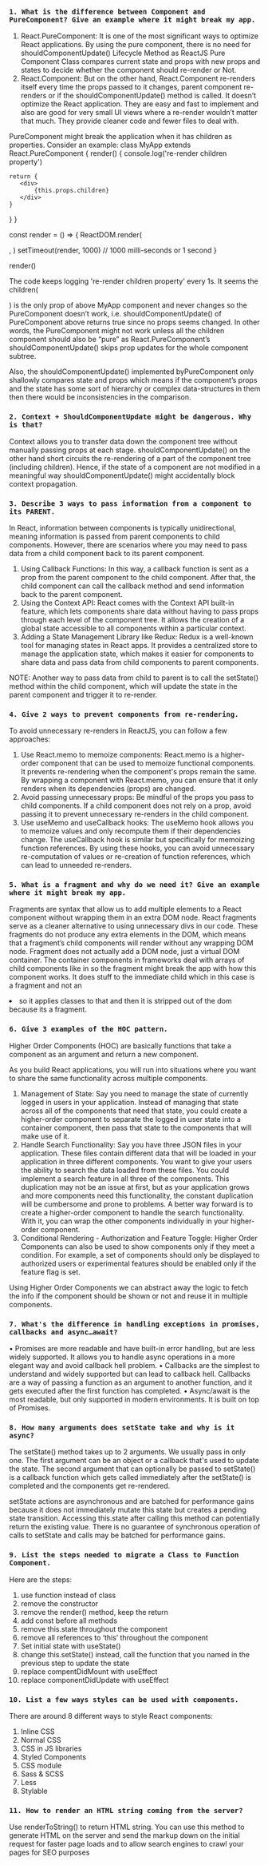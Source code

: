 ### `1. What is the difference between Component and PureComponent? Give an example where it might break my app.`
1.	React.PureComponent: It is one of the most significant ways to optimize React applications. By using the pure component, there is no need for shouldComponentUpdate() Lifecycle Method as ReactJS Pure Component Class compares current state and props with new props and states to decide whether the component should re-render or Not.
2.	React.Component: But on the other hand, React.Component re-renders itself every time the props passed to it changes, parent component re-renders or if the shouldComponentUpdate() method is called. It doesn’t optimize the React application. They are easy and fast to implement and also are good for very small UI views where a re-render wouldn’t matter that much. They provide cleaner code and fewer files to deal with.

PureComponent might break the application when it has children as properties. Consider an example:
class MyApp extends React.PureComponent {
  render() {
    console.log('re-render children property')

    return {
       <div>
           {this.props.children}
       </div>
    }
  }
}

const render = () => {
  ReactDOM.render(
    <MyApp>
       <div />
    </MyApp>,
  )
  setTimeout(render, 1000) // 1000 milli-seconds or 1 second
}

render()

The code keeps logging 're-render children property' every 1s. It seems the children(<div />) is the only prop of above MyApp component and never changes so the PureComponent doesn’t work, i.e. shouldComponentUpdate() of PureComponent above returns true since no props seems changed.
In other words, the PureComponent might not work unless all the children component should also be “pure” as React.PureComponent’s shouldComponentUpdate() skips prop updates for the whole component subtree.

Also, the shouldComponentUpdate() implemented byPureComponent only shallowly compares state and props which means if the component’s props and the state has some sort of hierarchy or complex data-structures in them then there would be inconsistencies in the comparison.

### `2. Context + ShouldComponentUpdate might be dangerous. Why is that?`
Context allows you to transfer data down the component tree without manually passing props at each stage. shouldComponentUpdate() on the other hand short circuits the re-rendering of a part of the component tree (including children). Hence, if the state of a component are not modified in a meaningful way shouldComponentUpdate()  might accidentally block context propagation.

### `3. Describe 3 ways to pass information from a component to its PARENT.`
In React, information between components is typically unidirectional, meaning information is passed from parent components to child components. However, there are scenarios where you may need to pass data from a child component back to its parent component.

1.	Using Callback Functions: In this way, a callback function is sent as a prop from the parent component to the child component. After that, the child component can call the callback method and send information back to the parent component.
2.	Using the Context API: React comes with the Context API built-in feature, which lets components share data without having to pass props through each level of the component tree. It allows the creation of a global state accessible to all components within a particular context.
3.	Adding a State Management Library like Redux: Redux is a well-known tool for managing states in React apps. It provides a centralized store to manage the application state, which makes it easier for components to share data and pass data from child components to parent components.

NOTE: Another way to pass data from child to parent is to call the setState() method within the child component, which will update the state in the parent component and trigger it to re-render.

### `4. Give 2 ways to prevent components from re-rendering.`
To avoid unnecessary re-renders in ReactJS, you can follow a few approaches:

1.	Use React.memo to memoize components: React.memo is a higher-order component that can be used to memoize functional components. It prevents re-rendering when the component's props remain the same. By wrapping a component with React.memo, you can ensure that it only renders when its dependencies (props) are changed.
2.	Avoid passing unnecessary props: Be mindful of the props you pass to child components. If a child component does not rely on a prop, avoid passing it to prevent unnecessary re-renders in the child component.
3.	Use useMemo and useCallback hooks: The useMemo hook allows you to memoize values and only recompute them if their dependencies change. The useCallback hook is similar but specifically for memoizing function references. By using these hooks, you can avoid unnecessary re-computation of values or re-creation of function references, which can lead to unneeded re-renders.

### `5. What is a fragment and why do we need it? Give an example where it might break my app.`
Fragments are syntax that allow us to add multiple elements to a React component without wrapping them in an extra DOM node. React fragments serve as a cleaner alternative to using unnecessary divs in our code. These fragments do not produce any extra elements in the DOM, which means that a fragment’s child components will render without any wrapping DOM node.
Fragment does not actually add a DOM node, just a virtual DOM container. The container components in <ui> frameworks deal with arrays of child components like in <StyledMenu /> so the fragment might break the app with how this component works. It does stuff to the immediate child which in this case is a fragment and not an <li> so it applies classes to that and then it is stripped out of the dom because its a fragment.

### `6. Give 3 examples of the HOC pattern.`
Higher Order Components (HOC) are basically functions that take a component as an argument and return a new component.

As you build React applications, you will run into situations where you want to share the same functionality across multiple components.

1.	Management of State: Say you need to manage the state of currently logged in users in your application. Instead of managing that state across all of the components that need that state, you could create a higher-order component to separate the logged in user state into a container component, then pass that state to the components that will make use of it.
2.	Handle Search Functionality: Say you have three JSON files in your application. These files contain different data that will be loaded in your application in three different components. You want to give your users the ability to search the data loaded from these files. You could implement a search feature in all three of the components. This duplication may not be an issue at first, but as your application grows and more components need this functionality, the constant duplication will be cumbersome and prone to problems. A better way forward is to create a higher-order component to handle the search functionality. With it, you can wrap the other components individually in your higher-order component.
3.	Conditional Rendering - Authorization and Feature Toggle: Higher Order Components can also be used to show components only if they meet a condition. For example, a set of components should only be displayed to authorized users or experimental features should be enabled only if the feature flag is set.

Using Higher Order Components we can abstract away the logic to fetch the info if the component should be shown or not and reuse it in multiple components.

### `7. What's the difference in handling exceptions in promises, callbacks and async…await?`
•	Promises are more readable and have built-in error handling, but are less widely supported. It allows you to handle async operations in a more elegant way and avoid callback hell problem.
•	Callbacks are the simplest to understand and widely supported but can lead to callback hell. Callbacks are a way of passing a function as an argument to another function, and it gets executed after the first function has completed.
•	Async/await is the most readable, but only supported in modern environments. It is built on top of Promises.

### `8. How many arguments does setState take and why is it async?`
The setState() method takes up to 2 arguments. We usually pass in only one. The first argument can be an object or a callback that's used to update the state. The second argument that can optionally be passed to setState() is a callback function which gets called immediately after the setState() is completed and the components get re-rendered.

setState actions are asynchronous and are batched for performance gains because it does not immediately mutate this state but creates a pending state transition. Accessing this.state after calling this method can potentially return the existing value. There is no guarantee of synchronous operation of calls to setState and calls may be batched for performance gains.

### `9. List the steps needed to migrate a Class to Function Component.`
Here are the steps:

1.	use function instead of class
2.	remove the constructor
3.	remove the render() method, keep the return
4.	add const before all methods
5.	remove this.state throughout the component
6.	remove all references to ‘this’ throughout the component
7.	Set initial state with useState()
8.	change this.setState() instead, call the function that you named in the previous step to update the state
9.	replace compentDidMount with useEffect
10.	replace componentDidUpdate with useEffect

### `10. List a few ways styles can be used with components.`
There are around 8 different ways to style React components:

1.	Inline CSS
2.	Normal CSS
3.	CSS in JS libraries
4.	Styled Components
5.	CSS module
6.	Sass & SCSS
7.	Less
8.	Stylable

### `11. How to render an HTML string coming from the server?`
Use renderToString() to return HTML string. You can use this method to generate HTML on the server and send the markup down on the initial request for faster page loads and to allow search engines to crawl your pages for SEO purposes

